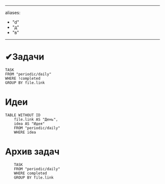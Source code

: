 
---
aliases: 
- "d"
- "д"
- "в"
---
# ✔Задачи
```dataview
TASK
FROM "periodic/daily"
WHERE !completed
GROUP BY file.link
```
# Идеи
```dataview
TABLE WITHOUT ID
	file.link AS "День",
	idea AS "Идея"
	FROM "periodic/daily"
	WHERE idea
```
	
# Архив задач
```dataview
	TASK
	FROM "periodic/daily"
	WHERE completed
	GROUP BY file.link
```
